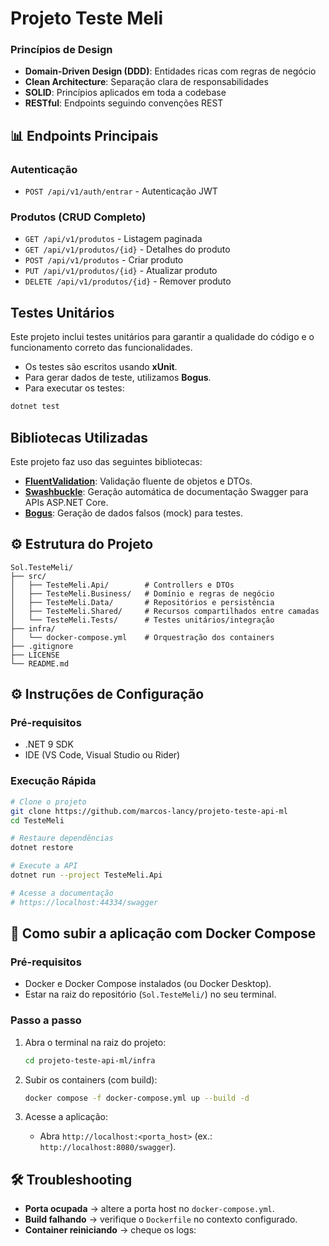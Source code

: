 # Projeto Teste Meli

### Princípios de Design
- **Domain-Driven Design (DDD)**: Entidades ricas com regras de negócio
- **Clean Architecture**: Separação clara de responsabilidades
- **SOLID**: Princípios aplicados em toda a codebase
- **RESTful**: Endpoints seguindo convenções REST

## 📊 Endpoints Principais

### Autenticação
- `POST /api/v1/auth/entrar` - Autenticação JWT

### Produtos (CRUD Completo)
- `GET /api/v1/produtos` - Listagem paginada
- `GET /api/v1/produtos/{id}` - Detalhes do produto
- `POST /api/v1/produtos` - Criar produto
- `PUT /api/v1/produtos/{id}` - Atualizar produto
- `DELETE /api/v1/produtos/{id}` - Remover produto

## Testes Unitários

Este projeto inclui testes unitários para garantir a qualidade do código e o funcionamento correto das funcionalidades.

- Os testes são escritos usando **xUnit**.
- Para gerar dados de teste, utilizamos **Bogus**.
- Para executar os testes:

```bash
dotnet test
```

## Bibliotecas Utilizadas

Este projeto faz uso das seguintes bibliotecas:

- **[FluentValidation](https://fluentvalidation.net/)**: Validação fluente de objetos e DTOs.
- **[Swashbuckle](https://github.com/domaindrivendev/Swashbuckle.AspNetCore)**: Geração automática de documentação Swagger para APIs ASP.NET Core.
- **[Bogus](https://github.com/bchavez/Bogus)**: Geração de dados falsos (mock) para testes.


## ⚙️ Estrutura do Projeto

```plaintext
Sol.TesteMeli/
├── src/
│   ├── TesteMeli.Api/        # Controllers e DTOs
│   ├── TesteMeli.Business/   # Domínio e regras de negócio
│   ├── TesteMeli.Data/       # Repositórios e persistência
│   ├── TesteMeli.Shared/     # Recursos compartilhados entre camadas
│   └── TesteMeli.Tests/      # Testes unitários/integração
├── infra/
│   └── docker-compose.yml    # Orquestração dos containers
├── .gitignore
├── LICENSE
└── README.md
```

## ⚙️ Instruções de Configuração

### Pré-requisitos
- .NET 9 SDK
- IDE (VS Code, Visual Studio ou Rider)

### Execução Rápida
```bash
# Clone o projeto
git clone https://github.com/marcos-lancy/projeto-teste-api-ml
cd TesteMeli

# Restaure dependências
dotnet restore

# Execute a API
dotnet run --project TesteMeli.Api

# Acesse a documentação
# https://localhost:44334/swagger
```

## 🚀 Como subir a aplicação com Docker Compose

### Pré-requisitos
- Docker e Docker Compose instalados (ou Docker Desktop).  
- Estar na raiz do repositório (`Sol.TesteMeli/`) no seu terminal.

### Passo a passo

1. Abra o terminal na raiz do projeto:
   ```bash
   cd projeto-teste-api-ml/infra
   ```

2. Subir os containers (com build):
   ```bash
   docker compose -f docker-compose.yml up --build -d
   ```

3. Acesse a aplicação:
   - Abra `http://localhost:<porta_host>` (ex.: `http://localhost:8080/swagger`).


## 🛠️ Troubleshooting

- **Porta ocupada** → altere a porta host no `docker-compose.yml`.
- **Build falhando** → verifique o `Dockerfile` no contexto configurado.
- **Container reiniciando** → cheque os logs:
